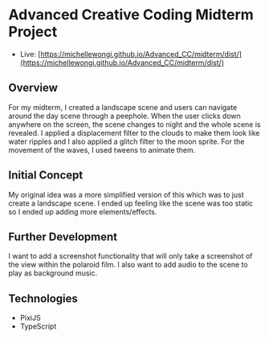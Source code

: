 # Advanced Creative Coding Midterm Project

- Live: [https://michellewongi.github.io/Advanced_CC/midterm/dist/](https://michellewongi.github.io/Advanced_CC/midterm/dist/)

## Overview

For my midterm, I created a landscape scene and users can navigate around the day scene through a peephole. When the user clicks down anywhere on the screen, the scene changes to night and the whole scene is revealed. I applied a displacement filter to the clouds to make them look like water ripples and I also applied a glitch filter to the moon sprite. For the movement of the waves, I used tweens to animate them.

## Initial Concept

My original idea was a more simplified version of this which was to just create a landscape scene. I ended up feeling like the scene was too static so I ended up adding more elements/effects.

## Further Development

I want to add a screenshot functionality that will only take a screenshot of the view within the polaroid film. I also want to add audio to the scene to play as background music.

## Technologies

- PixiJS
- TypeScript
